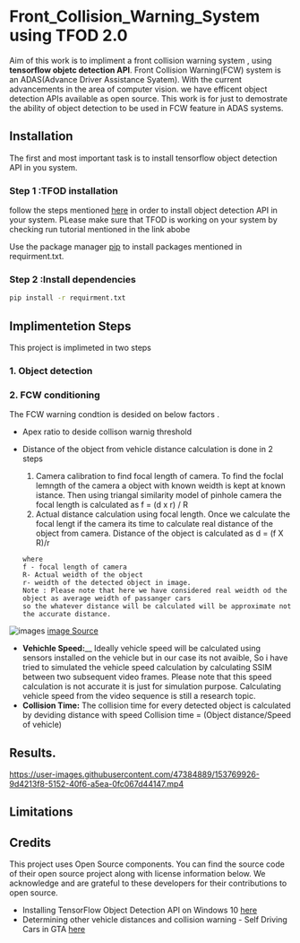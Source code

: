 # Front_Collision_Warning_System using TFOD 2.0
Aim of this work is to impliment a  front collision warning system , using __tensorflow objetc detection API__. 
Front Collision Warning(FCW) system is an ADAS(Advance Driver Assistance Syatem). With the current advancements in the area of computer vision. we have efficent object detection APIs available as open source. This work is for just to demostrate the ability of object detection to be used in FCW feature in ADAS systems.


## Installation
The first and most important task is to install tensorflow object detection API in you system.

### Step 1 :TFOD installation
follow the steps mentioned [here](https://medium.com/@marklabinski/installing-tensorflow-object-detection-api-on-windows-10-7a4eb83e1e7b) in order to install object detection API in your system.
PLease make sure that TFOD is working on your system by checking run tutorial mentioned in the link abobe 

Use the package manager [pip](https://pip.pypa.io/en/stable/) to install packages mentioned in requirment.txt.

### Step 2 :Install dependencies
```bash
pip install -r requirment.txt
```

## Implimentetion Steps
This project is implimeted in two steps 
### 1. Object detection
### 2. FCW conditioning 
The FCW warning condtion is desided on below factors .
* Apex ratio to deside collison warnig threshold 
* Distance of the object from vehicle 
distance calculation is done in 2 steps 
    1. Camera calibration to find focal length of camera.
       To find the foclal lemngth of the camera a object with known weidth is kept at known istance. Then using triangal similarity model of pinhole camera
       the focal length is calculated as 
       f = (d x r) / R
    2. Actual distance calculation using focal length.
      Once we calculate the focal lengt if the camera its time to calculate real distance of the object from camera.
      Distance of the object is calculated as 
      d = (f X R)/r
      
      where 
      f - focal length of camera
      R- Actual weidth of the object 
      r- weidth of the detected object in image.
      Note : Please note that here we have considered real weidth od the object as average weidth of passanger cars 
      so the whatever distance will be calculated will be approximate not the accurate distance.
      
![images](https://www.researchgate.net/profile/Oezge-Bayri-Oetenkaya/publication/333457836/figure/fig1/AS:764001881432064@1559163651059/Figure-8-Focal-length-rule-But-in-this-case-we-cannot-examine-the-exact-value-of-focal.png)
[image Source](https://www.researchgate.net/profile/Oezge-Bayri-Oetenkaya/publication/333457836/figure/fig1/AS:764001881432064@1559163651059/Figure-8-Focal-length-rule-But-in-this-case-we-cannot-examine-the-exact-value-of-focal.png)

* __Vehichle Speed:____
      Ideally vehicle speed will be calculated using sensors installed on the vehicle but in our case its not avaible, So i have tried to simulated the vehicle speed           calculation by calculating SSIM between two subsequent video frames. Please note that this speed calculation is not accurate it is just for simulation purpose.
      Calculating vehicle speed from the video sequence is still a research topic. 
* __Collision Time:__
      The collision time for every detected object is calculated by deviding distance with speed
      Collision time = (Object distance/Speed of vehicle)


## Results.
https://user-images.githubusercontent.com/47384889/153769926-9d4213f8-5152-40f6-a5ea-0fc067d44147.mp4


## Limitations

## Credits
This project uses Open Source components. You can find the source code of their open source project along with license information below. We acknowledge and are grateful to these developers for their contributions to open source.

* Installing TensorFlow Object Detection API on Windows 10 [here](https://medium.com/@marklabinski/installing-tensorflow-object-detection-api-on-windows-10-7a4eb83e1e7b)
* Determining other vehicle distances and collision warning - Self Driving Cars in GTA [here](https://pythonprogramming.net/detecting-distances-self-driving-car/)
